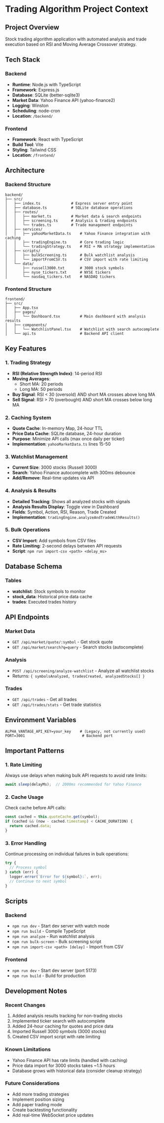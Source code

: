 # Trading Algorithm Project Context

## Project Overview
Stock trading algorithm application with automated analysis and trade execution based on RSI and Moving Average Crossover strategy.

## Tech Stack

### Backend
- **Runtime**: Node.js with TypeScript
- **Framework**: Express.js
- **Database**: SQLite (better-sqlite3)
- **Market Data**: Yahoo Finance API (yahoo-finance2)
- **Logging**: Winston
- **Scheduling**: node-cron
- **Location**: `/backend/`

### Frontend
- **Framework**: React with TypeScript
- **Build Tool**: Vite
- **Styling**: Tailwind CSS
- **Location**: `/frontend/`

## Architecture

### Backend Structure
```
backend/
├── src/
│   ├── index.ts              # Express server entry point
│   ├── database.ts           # SQLite database operations
│   ├── routes/
│   │   ├── market.ts         # Market data & search endpoints
│   │   ├── screening.ts      # Analysis & trading endpoints
│   │   └── trades.ts         # Trade management endpoints
│   ├── services/
│   │   ├── yahooMarketData.ts    # Yahoo Finance integration with caching
│   │   ├── tradingEngine.ts      # Core trading logic
│   │   └── tradingStrategy.ts    # RSI + MA strategy implementation
│   ├── scripts/
│   │   ├── bulkScreening.ts      # Bulk watchlist analysis
│   │   └── importFromCSV.ts      # CSV import with rate limiting
│   └── data/
│       ├── russell3000.txt       # 3000 stock symbols
│       ├── nyse_tickers.txt      # NYSE tickers
│       └── nasdaq_tickers.txt    # NASDAQ tickers
```

### Frontend Structure
```
frontend/
├── src/
│   ├── App.tsx
│   ├── pages/
│   │   └── Dashboard.tsx         # Main dashboard with analysis results
│   ├── components/
│   │   └── WatchlistPanel.tsx    # Watchlist with search autocomplete
│   └── api.ts                    # Backend API client
```

## Key Features

### 1. Trading Strategy
- **RSI (Relative Strength Index)**: 14-period RSI
- **Moving Averages**:
  - Short MA: 20 periods
  - Long MA: 50 periods
- **Buy Signal**: RSI < 30 (oversold) AND short MA crosses above long MA
- **Sell Signal**: RSI > 70 (overbought) AND short MA crosses below long MA

### 2. Caching System
- **Quote Cache**: In-memory Map, 24-hour TTL
- **Price Data Cache**: SQLite database, 24-hour duration
- **Purpose**: Minimize API calls (max once daily per ticker)
- **Implementation**: `yahooMarketData.ts` lines 15-50

### 3. Watchlist Management
- **Current Size**: 3000 stocks (Russell 3000)
- **Search**: Yahoo Finance autocomplete with 300ms debounce
- **Add/Remove**: Real-time updates via API

### 4. Analysis & Results
- **Detailed Tracking**: Shows all analyzed stocks with signals
- **Analysis Results Display**: Toggle view in Dashboard
- **Fields**: Symbol, Action, RSI, Reason, Trade Created
- **Implementation**: `tradingEngine.analyzeAndTradeWithResults()`

### 5. Bulk Operations
- **CSV Import**: Add symbols from CSV files
- **Rate Limiting**: 2-second delays between API requests
- **Script**: `npm run import-csv <path> <delay_ms>`

## Database Schema

### Tables
- **watchlist**: Stock symbols to monitor
- **stock_data**: Historical price data cache
- **trades**: Executed trades history

## API Endpoints

### Market Data
- `GET /api/market/quote/:symbol` - Get stock quote
- `GET /api/market/search?q=query` - Search stocks (autocomplete)

### Analysis
- `POST /api/screening/analyze-watchlist` - Analyze all watchlist stocks
- Returns: `{ symbolsAnalyzed, tradesCreated, analyzedStocks[] }`

### Trades
- `GET /api/trades` - Get all trades
- `GET /api/trades/stats` - Get trade statistics

## Environment Variables
```
ALPHA_VANTAGE_API_KEY=your_key    # (Legacy, not currently used)
PORT=3001                          # Backend port
```

## Important Patterns

### 1. Rate Limiting
Always use delays when making bulk API requests to avoid rate limits:
```typescript
await sleep(delayMs);  // 2000ms recommended for Yahoo Finance
```

### 2. Cache Usage
Check cache before API calls:
```typescript
const cached = this.quoteCache.get(symbol);
if (cached && (now - cached.timestamp) < CACHE_DURATION) {
  return cached.data;
}
```

### 3. Error Handling
Continue processing on individual failures in bulk operations:
```typescript
try {
  // Process symbol
} catch (err) {
  logger.error(`Error for ${symbol}:`, err);
  // Continue to next symbol
}
```

## Scripts

### Backend
- `npm run dev` - Start dev server with watch mode
- `npm run build` - Compile TypeScript
- `npm run analyze` - Run watchlist analysis
- `npm run bulk-screen` - Bulk screening script
- `npm run import-csv <path> [delay]` - Import from CSV

### Frontend
- `npm run dev` - Start dev server (port 5173)
- `npm run build` - Build for production

## Development Notes

### Recent Changes
1. Added analysis results tracking for non-trading stocks
2. Implemented ticker search with autocomplete
3. Added 24-hour caching for quotes and price data
4. Imported Russell 3000 symbols (3000 stocks)
5. Created CSV import script with rate limiting

### Known Limitations
- Yahoo Finance API has rate limits (handled with caching)
- Price data import for 3000 stocks takes ~1.5 hours
- Database grows with historical data (consider cleanup strategy)

### Future Considerations
- Add more trading strategies
- Implement position sizing
- Add paper trading mode
- Create backtesting functionality
- Add real-time WebSocket price updates
